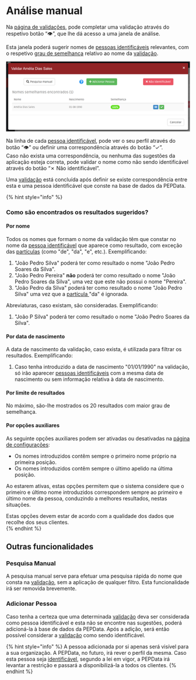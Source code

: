 # Análise manual

Na [página de validações](./), pode completar uma validação através do respetivo botão “👁”, que lhe dá acesso a uma janela de análise.

Esta janela poderá sugerir nomes de [pessoas identificáveis](../../glossario/glossario-aplicacao.md#pessoa-identificavel) relevantes, com o respetivo [grau de semelhança](../../glossario/glossario-aplicacao.md#grau-de-semelhanca) relativo ao nome da [validação](../../glossario/glossario-aplicacao.md#validacao). 

![Janela de an&#xE1;lise manual](../../.gitbook/assets/image%20%2810%29.png)

Na linha de cada [pessoa identificável](../../glossario/glossario-aplicacao.md#pessoa-identificavel), pode ver o seu perfil através do botão “👁” ou definir uma correspondência através do botão “✓”.   
Caso não exista uma correspondência, ou nenhuma das sugestões da aplicação esteja correta, pode validar o nome como não sendo identificável através do botão “✗ Não identificável”. 

Uma [validação](../../glossario/glossario-aplicacao.md#validacao) está concluída após definir se existe correspondência entre esta e uma pessoa identificável que conste na base de dados da PEPData.

{% hint style="info" %}
### Como são encontrados os resultados sugeridos?

#### Por nome

Todos os nomes que formam o nome da validação têm que constar no nome da [pessoa identificável](../../glossario/glossario-aplicacao.md#pessoa-identificavel) que aparece como resultado, com exceção das [partículas](https://www.irn.mj.pt/IRN/sections/irn/a_registral/registo-civil/docs-do-civil/dar-o-nome/) \(como "de", "da", "e", etc.\). Exemplificando:

1. "João Pedro Silva" poderá ter como resultado o nome "João Pedro Soares da Silva".
2. "João Pedro Pereira" **não** poderá ter como resultado o nome "João Pedro Soares da Silva", uma vez que este não possui o nome "Pereira".
3. "João Pedro da Silva" poderá ter como resultado o nome "João Pedro Silva" uma vez que a [partícula ](https://www.irn.mj.pt/IRN/sections/irn/a_registral/registo-civil/docs-do-civil/dar-o-nome/)"da" é ignorada.

Abreviaturas, caso existam, são consideradas. Exemplificando:

1. "João P Silva" poderá ter como resultado o nome "João Pedro Soares da Silva".

#### Por data de nascimento

A data de nascimento da validação, caso exista, é utilizada para filtrar os resultados. Exemplificando:

1. Caso tenha introduzido a data de nascimento "01/01/1990" na validação, só irão aparecer [pessoas identificáveis](../../glossario/glossario-aplicacao.md#pessoa-identificavel) com a mesma data de nascimento ou sem informação relativa à data de nascimento.

#### Por limite de resultados

No máximo, são-lhe mostrados os 20 resultados com maior grau de semelhança. 

#### Por opções auxiliares

As seguinte opções auxiliares podem ser ativadas ou desativadas na [página de configurações](../configuracoes.md): 

* Os nomes introduzidos contêm sempre o primeiro nome próprio na primeira posição.
* Os nomes introduzidos contêm sempre o último apelido na última posição.

Ao estarem ativas, estas opções permitem que o sistema considere que o primeiro e último nome introduzidos correspondem sempre ao primeiro e último nome da pessoa, conduzindo a melhores resultados, nestas situações. 

Estas opções devem estar de acordo com a qualidade dos dados que recolhe dos seus clientes.  
{% endhint %}

## Outras funcionalidades

### Pesquisa Manual

A pesquisa manual serve para efetuar uma pesquisa rápida do nome que consta na [validação](../../glossario/glossario-aplicacao.md#validacao), sem a aplicação de qualquer filtro. Esta funcionalidade irá ser removida brevemente.

### Adicionar Pessoa

Caso tenha a certeza que uma determinada [validação](../../glossario/glossario-aplicacao.md#validacao) deva ser considerada como pessoa identificável e esta não se encontre nas sugestões, poderá adicioná-la à base de dados da PEPData. Após a adição, será então possível considerar a [validação](../../glossario/glossario-aplicacao.md#validacao) como sendo identificável.

{% hint style="info" %}
A pessoa adicionada por si apenas será visível para a sua organização. A PEPData, no futuro, irá rever o perfil da mesma. Caso esta pessoa seja [identificável](../../glossario/glossario-aplicacao.md#pessoa-identificavel), segundo a lei em vigor, a PEPData irá levantar a restrição e passará a disponibilizá-la a todos os clientes.
{% endhint %}

 

